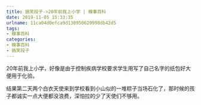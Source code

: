 ```yaml
---
title: 搞笑段子->20年前我上小学 | 糗事百科
date: 2019-11-05 15:33:35
urlname: 11ca04d0efca9d130950629998db42d5
tags: 
- 糗事百科
categories:
- 糗事百科
- 搞笑段子
---
```

20年前我上小学，好像是由于控制疾病学校要求学生用写了自己名字的纸包好大便用于化验。

结果第二天两个白衣天使来到学校看到小山似的一堆粽子当场石化了，那时候的孩子都诚实一点大便都没浪费，深怕拉的少了天使们不够用。


